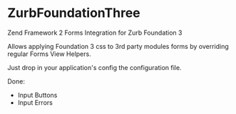 ZurbFoundationThree
===================

Zend Framework 2 Forms Integration for Zurb Foundation 3

Allows applying Foundation 3 css to 3rd party modules forms
by overriding regular Forms View Helpers.

Just drop in your application's config the configuration file.

Done:
- Input Buttons
- Input Errors

